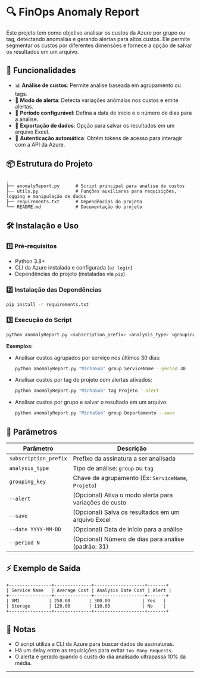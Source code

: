 # 🔍 FinOps Anomaly Report

Este projeto tem como objetivo analisar os custos da Azure por grupo ou tag, detectando anomalias e gerando alertas para altos custos. Ele permite segmentar os custos por diferentes dimensões e fornece a opção de salvar os resultados em um arquivo.

## 🚀 Funcionalidades

- 📊 **Análise de custos**: Permite análise baseada em agrupamento ou tags.
- 🔔 **Modo de alerta**: Detecta variações anômalas nos custos e emite alertas.
- 📅 **Período configurável**: Defina a data de início e o número de dias para a análise.
- 💾 **Exportação de dados**: Opção para salvar os resultados em um arquivo Excel.
- 🔐 **Autenticação automática**: Obtém tokens de acesso para interagir com a API da Azure.

## 📦 Estrutura do Projeto

```
.
├── anomalyReport.py      # Script principal para análise de custos
├── utils.py              # Funções auxiliares para requisições, logging e manipulação de dados
├── requirements.txt      # Dependências do projeto
└── README.md             # Documentação do projeto
```

## 🛠️ Instalação e Uso

### 1️⃣ Pré-requisitos
- Python 3.8+
- CLI da Azure instalada e configurada (`az login`)
- Dependências do projeto (instaladas via `pip`)

### 2️⃣ Instalação das Dependências
```bash
pip install -r requirements.txt
```

### 3️⃣ Execução do Script
```bash
python anomalyReport.py <subscription_prefix> <analysis_type> <grouping_key> [--alert] [--save] [--date YYYY-MM-DD] [--period N]
```

**Exemplos:**
- Analisar custos agrupados por serviço nos últimos 30 dias:
  ```bash
  python anomalyReport.py "MinhaSub" group ServiceName --period 30
  ```
- Analisar custos por tag de projeto com alertas ativados:
  ```bash
  python anomalyReport.py "MinhaSub" tag Projeto --alert
  ```
- Analisar custos por grupo e salvar o resultado em um arquivo:
  ```bash
  python anomalyReport.py "MinhaSub" group Departamento --save
  ```

## 📌 Parâmetros

| Parâmetro           | Descrição |
|---------------------|-----------|
| `subscription_prefix` | Prefixo da assinatura a ser analisada |
| `analysis_type`     | Tipo de análise: `group` ou `tag` |
| `grouping_key`      | Chave de agrupamento (Ex: `ServiceName`, `Projeto`) |
| `--alert`          | (Opcional) Ativa o modo alerta para variações de custo |
| `--save`           | (Opcional) Salva os resultados em um arquivo Excel |
| `--date YYYY-MM-DD` | (Opcional) Data de início para a análise |
| `--period N`       | (Opcional) Número de dias para análise (padrão: 31) |

## ⚡ Exemplo de Saída

```
+----------------+--------------+-------------------+-------+
| Service Name   | Average Cost | Analysis Date Cost | Alert |
+----------------+--------------+-------------------+-------+
| VM1           | 250.00       | 300.00            | Yes   |
| Storage       | 120.00       | 110.00            | No    |
+----------------+--------------+-------------------+-------+
```

## 📝 Notas

- O script utiliza a CLI da Azure para buscar dados de assinaturas.
- Há um delay entre as requisições para evitar `Too Many Requests`.
- O alerta é gerado quando o custo do dia analisado ultrapassa 10% da média.

---


